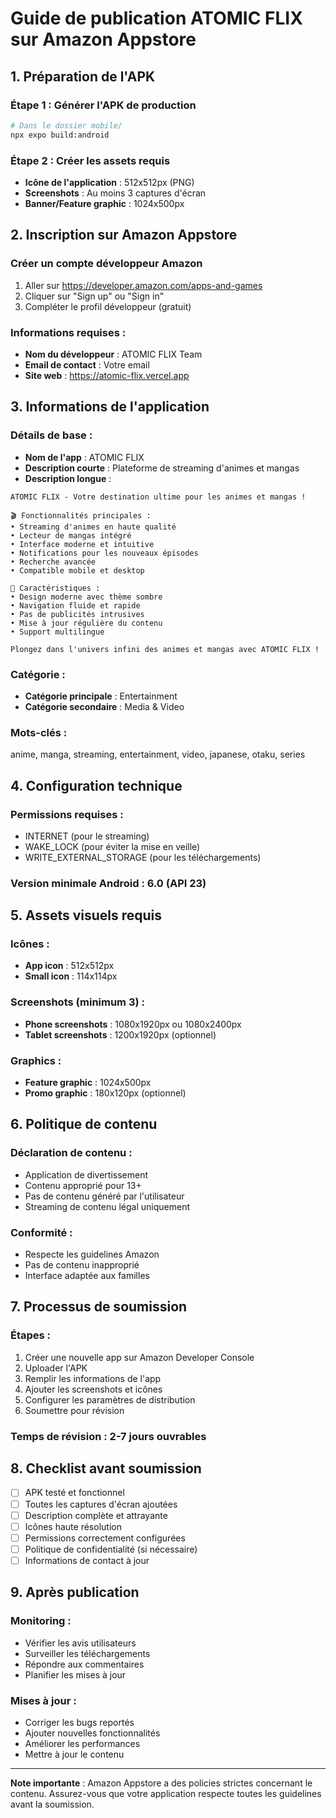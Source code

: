 # Guide de publication ATOMIC FLIX sur Amazon Appstore

## 1. Préparation de l'APK

### Étape 1 : Générer l'APK de production
```bash
# Dans le dossier mobile/
npx expo build:android
```

### Étape 2 : Créer les assets requis
- **Icône de l'application** : 512x512px (PNG)
- **Screenshots** : Au moins 3 captures d'écran
- **Banner/Feature graphic** : 1024x500px

## 2. Inscription sur Amazon Appstore

### Créer un compte développeur Amazon
1. Aller sur https://developer.amazon.com/apps-and-games
2. Cliquer sur "Sign up" ou "Sign in"
3. Compléter le profil développeur (gratuit)

### Informations requises :
- **Nom du développeur** : ATOMIC FLIX Team
- **Email de contact** : Votre email
- **Site web** : https://atomic-flix.vercel.app

## 3. Informations de l'application

### Détails de base :
- **Nom de l'app** : ATOMIC FLIX
- **Description courte** : Plateforme de streaming d'animes et mangas
- **Description longue** : 
```
ATOMIC FLIX - Votre destination ultime pour les animes et mangas !

🎬 Fonctionnalités principales :
• Streaming d'animes en haute qualité
• Lecteur de mangas intégré
• Interface moderne et intuitive
• Notifications pour les nouveaux épisodes
• Recherche avancée
• Compatible mobile et desktop

🌟 Caractéristiques :
• Design moderne avec thème sombre
• Navigation fluide et rapide
• Pas de publicités intrusives
• Mise à jour régulière du contenu
• Support multilingue

Plongez dans l'univers infini des animes et mangas avec ATOMIC FLIX !
```

### Catégorie :
- **Catégorie principale** : Entertainment
- **Catégorie secondaire** : Media & Video

### Mots-clés :
anime, manga, streaming, entertainment, video, japanese, otaku, series

## 4. Configuration technique

### Permissions requises :
- INTERNET (pour le streaming)
- WAKE_LOCK (pour éviter la mise en veille)
- WRITE_EXTERNAL_STORAGE (pour les téléchargements)

### Version minimale Android : 6.0 (API 23)

## 5. Assets visuels requis

### Icônes :
- **App icon** : 512x512px
- **Small icon** : 114x114px

### Screenshots (minimum 3) :
- **Phone screenshots** : 1080x1920px ou 1080x2400px
- **Tablet screenshots** : 1200x1920px (optionnel)

### Graphics :
- **Feature graphic** : 1024x500px
- **Promo graphic** : 180x120px (optionnel)

## 6. Politique de contenu

### Déclaration de contenu :
- Application de divertissement
- Contenu approprié pour 13+
- Pas de contenu généré par l'utilisateur
- Streaming de contenu légal uniquement

### Conformité :
- Respecte les guidelines Amazon
- Pas de contenu inapproprié
- Interface adaptée aux familles

## 7. Processus de soumission

### Étapes :
1. Créer une nouvelle app sur Amazon Developer Console
2. Uploader l'APK
3. Remplir les informations de l'app
4. Ajouter les screenshots et icônes
5. Configurer les paramètres de distribution
6. Soumettre pour révision

### Temps de révision : 2-7 jours ouvrables

## 8. Checklist avant soumission

- [ ] APK testé et fonctionnel
- [ ] Toutes les captures d'écran ajoutées
- [ ] Description complète et attrayante
- [ ] Icônes haute résolution
- [ ] Permissions correctement configurées
- [ ] Politique de confidentialité (si nécessaire)
- [ ] Informations de contact à jour

## 9. Après publication

### Monitoring :
- Vérifier les avis utilisateurs
- Surveiller les téléchargements
- Répondre aux commentaires
- Planifier les mises à jour

### Mises à jour :
- Corriger les bugs reportés
- Ajouter nouvelles fonctionnalités
- Améliorer les performances
- Mettre à jour le contenu

---

**Note importante** : Amazon Appstore a des policies strictes concernant le contenu. Assurez-vous que votre application respecte toutes les guidelines avant la soumission.